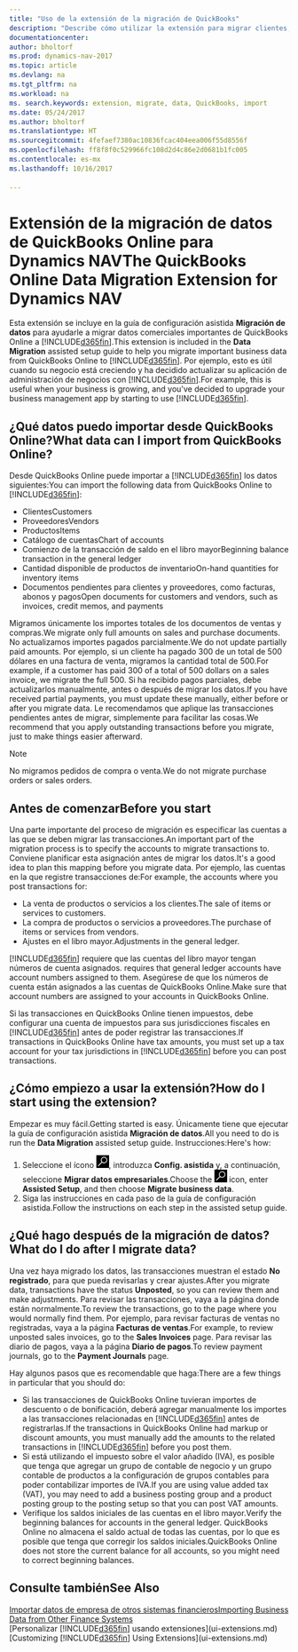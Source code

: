 ```yaml
---
title: "Uso de la extensión de la migración de QuickBooks"
description: "Describe cómo utilizar la extensión para migrar clientes, proveedores, elementos y cuentas de QuickBooks Online a Dynamics NAV."
documentationcenter: 
author: bholtorf
ms.prod: dynamics-nav-2017
ms.topic: article
ms.devlang: na
ms.tgt_pltfrm: na
ms.workload: na
ms. search.keywords: extension, migrate, data, QuickBooks, import
ms.date: 05/24/2017
ms.author: bholtorf
ms.translationtype: HT
ms.sourcegitcommit: 4fefaef7380ac10836fcac404eea006f55d8556f
ms.openlocfilehash: ff8f8f0c529966fc108d2d4c86e2d0681b1fc005
ms.contentlocale: es-mx
ms.lasthandoff: 10/16/2017

---
```


# <a name="the-quickbooks-online-data-migration-extension-for-dynamics-nav"></a><span data-ttu-id="75fc4-103">Extensión de la migración de datos de QuickBooks Online para Dynamics NAV</span><span class="sxs-lookup"><span data-stu-id="75fc4-103">The QuickBooks Online Data Migration Extension for Dynamics NAV</span></span>
<span data-ttu-id="75fc4-104">Esta extensión se incluye en la guía de configuración asistida **Migración de datos** para ayudarle a migrar datos comerciales importantes de QuickBooks Online a [!INCLUDE[d365fin](includes/d365fin_md.md)].</span><span class="sxs-lookup"><span data-stu-id="75fc4-104">This extension is included in the **Data Migration** assisted setup guide to help you migrate important business data from QuickBooks Online to [!INCLUDE[d365fin](includes/d365fin_md.md)].</span></span> <span data-ttu-id="75fc4-105">Por ejemplo, esto es útil cuando su negocio está creciendo y ha decidido actualizar su aplicación de administración de negocios con [!INCLUDE[d365fin](includes/d365fin_md.md)].</span><span class="sxs-lookup"><span data-stu-id="75fc4-105">For example, this is useful when your business is growing, and you've decided to upgrade your business management app by starting to use [!INCLUDE[d365fin](includes/d365fin_md.md)].</span></span>

## <a name="what-data-can-i-import-from-quickbooks-online"></a><span data-ttu-id="75fc4-106">¿Qué datos puedo importar desde QuickBooks Online?</span><span class="sxs-lookup"><span data-stu-id="75fc4-106">What data can I import from QuickBooks Online?</span></span>
<span data-ttu-id="75fc4-107">Desde QuickBooks Online puede importar a [!INCLUDE[d365fin](includes/d365fin_md.md)] los datos siguientes:</span><span class="sxs-lookup"><span data-stu-id="75fc4-107">You can import the following data from QuickBooks Online to [!INCLUDE[d365fin](includes/d365fin_md.md)]:</span></span>  

* <span data-ttu-id="75fc4-108">Clientes</span><span class="sxs-lookup"><span data-stu-id="75fc4-108">Customers</span></span>
* <span data-ttu-id="75fc4-109">Proveedores</span><span class="sxs-lookup"><span data-stu-id="75fc4-109">Vendors</span></span>
* <span data-ttu-id="75fc4-110">Productos</span><span class="sxs-lookup"><span data-stu-id="75fc4-110">Items</span></span>
* <span data-ttu-id="75fc4-111">Catálogo de cuentas</span><span class="sxs-lookup"><span data-stu-id="75fc4-111">Chart of accounts</span></span> 
* <span data-ttu-id="75fc4-112">Comienzo de la transacción de saldo en el libro mayor</span><span class="sxs-lookup"><span data-stu-id="75fc4-112">Beginning balance transaction in the general ledger</span></span>
* <span data-ttu-id="75fc4-113">Cantidad disponible de productos de inventario</span><span class="sxs-lookup"><span data-stu-id="75fc4-113">On-hand quantities for inventory items</span></span>
* <span data-ttu-id="75fc4-114">Documentos pendientes para clientes y proveedores, como facturas, abonos y pagos</span><span class="sxs-lookup"><span data-stu-id="75fc4-114">Open documents for customers and vendors, such as invoices, credit memos, and payments</span></span>

<span data-ttu-id="75fc4-115">Migramos únicamente los importes totales de los documentos de ventas y compras.</span><span class="sxs-lookup"><span data-stu-id="75fc4-115">We migrate only full amounts on sales and purchase documents.</span></span> <span data-ttu-id="75fc4-116">No actualizamos importes pagados parcialmente.</span><span class="sxs-lookup"><span data-stu-id="75fc4-116">We do not update partially paid amounts.</span></span> <span data-ttu-id="75fc4-117">Por ejemplo, si un cliente ha pagado 300 de un total de 500 dólares en una factura de venta, migramos la cantidad total de 500.</span><span class="sxs-lookup"><span data-stu-id="75fc4-117">For example, if a customer has paid 300 of a total of 500 dollars on a sales invoice, we migrate the full 500.</span></span> <span data-ttu-id="75fc4-118">Si ha recibido pagos parciales, debe actualizarlos manualmente, antes o después de migrar los datos.</span><span class="sxs-lookup"><span data-stu-id="75fc4-118">If you have received partial payments, you must update these manually, either before or after you migrate data.</span></span> <span data-ttu-id="75fc4-119">Le recomendamos que aplique las transacciones pendientes antes de migrar, simplemente para facilitar las cosas.</span><span class="sxs-lookup"><span data-stu-id="75fc4-119">We recommend that you apply outstanding transactions before you migrate, just to make things easier afterward.</span></span>

> [!NOTE]  
>   <span data-ttu-id="75fc4-120">No migramos pedidos de compra o venta.</span><span class="sxs-lookup"><span data-stu-id="75fc4-120">We do not migrate purchase orders or sales orders.</span></span>

## <a name="before-you-start"></a><span data-ttu-id="75fc4-121">Antes de comenzar</span><span class="sxs-lookup"><span data-stu-id="75fc4-121">Before you start</span></span>
<span data-ttu-id="75fc4-122">Una parte importante del proceso de migración es especificar las cuentas a las que se deben migrar las transacciones.</span><span class="sxs-lookup"><span data-stu-id="75fc4-122">An important part of the migration process is to specify the accounts to migrate transactions to.</span></span> <span data-ttu-id="75fc4-123">Conviene planificar esta asignación antes de migrar los datos.</span><span class="sxs-lookup"><span data-stu-id="75fc4-123">It's a good idea to plan this mapping before you migrate data.</span></span> <span data-ttu-id="75fc4-124">Por ejemplo, las cuentas en la que registre transacciones de:</span><span class="sxs-lookup"><span data-stu-id="75fc4-124">For example, the accounts where you post transactions for:</span></span>  
  
* <span data-ttu-id="75fc4-125">La venta de productos o servicios a los clientes.</span><span class="sxs-lookup"><span data-stu-id="75fc4-125">The sale of items or services to customers.</span></span>
* <span data-ttu-id="75fc4-126">La compra de productos o servicios a proveedores.</span><span class="sxs-lookup"><span data-stu-id="75fc4-126">The purchase of items or services from vendors.</span></span>  
* <span data-ttu-id="75fc4-127">Ajustes en el libro mayor.</span><span class="sxs-lookup"><span data-stu-id="75fc4-127">Adjustments in the general ledger.</span></span>  

[!INCLUDE[d365fin](includes/d365fin_md.md)]<span data-ttu-id="75fc4-128"> requiere que las cuentas del libro mayor tengan números de cuenta asignados.</span><span class="sxs-lookup"><span data-stu-id="75fc4-128"> requires that general ledger accounts have account numbers assigned to them.</span></span> <span data-ttu-id="75fc4-129">Asegúrese de que los números de cuenta están asignados a las cuentas de QuickBooks Online.</span><span class="sxs-lookup"><span data-stu-id="75fc4-129">Make sure that account numbers are assigned to your accounts in QuickBooks Online.</span></span>

<span data-ttu-id="75fc4-130">Si las transacciones en QuickBooks Online tienen impuestos, debe configurar una cuenta de impuestos para sus jurisdicciones fiscales en [!INCLUDE[d365fin](includes/d365fin_md.md)] antes de poder registrar las transacciones.</span><span class="sxs-lookup"><span data-stu-id="75fc4-130">If transactions in QuickBooks Online have tax amounts, you must set up a tax account for your tax jurisdictions in [!INCLUDE[d365fin](includes/d365fin_md.md)] before you can post transactions.</span></span>

## <a name="how-do-i-start-using-the-extension"></a><span data-ttu-id="75fc4-131">¿Cómo empiezo a usar la extensión?</span><span class="sxs-lookup"><span data-stu-id="75fc4-131">How do I start using the extension?</span></span>
<span data-ttu-id="75fc4-132">Empezar es muy fácil.</span><span class="sxs-lookup"><span data-stu-id="75fc4-132">Getting started is easy.</span></span> <span data-ttu-id="75fc4-133">Únicamente tiene que ejecutar la guía de configuración asistida **Migración de datos**.</span><span class="sxs-lookup"><span data-stu-id="75fc4-133">All you need to do is run the **Data Migration** assisted setup guide.</span></span> <span data-ttu-id="75fc4-134">Instrucciones:</span><span class="sxs-lookup"><span data-stu-id="75fc4-134">Here's how:</span></span>

1. <span data-ttu-id="75fc4-135">Seleccione el ícono ![Buscar página o informe](media/ui-search/search_small.png "Buscar página o informe"), introduzca **Config. asistida** y, a continuación, seleccione **Migrar datos empresariales**.</span><span class="sxs-lookup"><span data-stu-id="75fc4-135">Choose the ![Search for Page or Report](media/ui-search/search_small.png "Search for Page or Report icon") icon, enter **Assisted Setup**, and then choose **Migrate business data**.</span></span>
2. <span data-ttu-id="75fc4-136">Siga las instrucciones en cada paso de la guía de configuración asistida.</span><span class="sxs-lookup"><span data-stu-id="75fc4-136">Follow the instructions on each step in the assisted setup guide.</span></span>

## <a name="what-do-i-do-after-i-migrate-data"></a><span data-ttu-id="75fc4-137">¿Qué hago después de la migración de datos?</span><span class="sxs-lookup"><span data-stu-id="75fc4-137">What do I do after I migrate data?</span></span>
<span data-ttu-id="75fc4-138">Una vez haya migrado los datos, las transacciones muestran el estado **No registrado**, para que pueda revisarlas y crear ajustes.</span><span class="sxs-lookup"><span data-stu-id="75fc4-138">After you migrate data, transactions have the status **Unposted**, so you can review them and make adjustments.</span></span> <span data-ttu-id="75fc4-139">Para revisar las transacciones, vaya a la página donde están normalmente.</span><span class="sxs-lookup"><span data-stu-id="75fc4-139">To review the transactions, go to the page where you would normally find them.</span></span> <span data-ttu-id="75fc4-140">Por ejemplo, para revisar facturas de ventas no registradas, vaya a la página **Facturas de ventas**.</span><span class="sxs-lookup"><span data-stu-id="75fc4-140">For example, to review unposted sales invoices, go to the **Sales Invoices** page.</span></span> <span data-ttu-id="75fc4-141">Para revisar las diario de pagos, vaya a la página **Diario de pagos**.</span><span class="sxs-lookup"><span data-stu-id="75fc4-141">To review payment journals, go to the **Payment Journals** page.</span></span>   

<span data-ttu-id="75fc4-142">Hay algunos pasos que es recomendable que haga:</span><span class="sxs-lookup"><span data-stu-id="75fc4-142">There are a few things in particular that you should do:</span></span>

* <span data-ttu-id="75fc4-143">Si las transacciones de QuickBooks Online tuvieran importes de descuento o de bonificación, deberá agregar manualmente los importes a las transacciones relacionadas en [!INCLUDE[d365fin](includes/d365fin_md.md)] antes de registrarlas.</span><span class="sxs-lookup"><span data-stu-id="75fc4-143">If the transactions in QuickBooks Online had markup or discount amounts, you must manually add the amounts to the related transactions in [!INCLUDE[d365fin](includes/d365fin_md.md)] before you post them.</span></span>
* <span data-ttu-id="75fc4-144">Si está utilizando el impuesto sobre el valor añadido (IVA), es posible que tenga que agregar un grupo de contable de negocio y un grupo contable de productos a la configuración de grupos contables para poder contabilizar importes de IVA.</span><span class="sxs-lookup"><span data-stu-id="75fc4-144">If you are using value added tax (VAT), you may need to add a business posting group and a product posting group to the posting setup so that you can post VAT amounts.</span></span>
* <span data-ttu-id="75fc4-145">Verifique los saldos iniciales de las cuentas en el libro mayor.</span><span class="sxs-lookup"><span data-stu-id="75fc4-145">Verify the beginning balances for accounts in the general ledger.</span></span> <span data-ttu-id="75fc4-146">QuickBooks Online no almacena el saldo actual de todas las cuentas, por lo que es posible que tenga que corregir los saldos iniciales.</span><span class="sxs-lookup"><span data-stu-id="75fc4-146">QuickBooks Online does not store the current balance for all accounts, so you might need to correct beginning balances.</span></span>

## <a name="see-also"></a><span data-ttu-id="75fc4-147">Consulte también</span><span class="sxs-lookup"><span data-stu-id="75fc4-147">See Also</span></span>
[<span data-ttu-id="75fc4-148">Importar datos de empresa de otros sistemas financieros</span><span class="sxs-lookup"><span data-stu-id="75fc4-148">Importing Business Data from Other Finance Systems</span></span>](upload-data.md)  
<span data-ttu-id="75fc4-149">[Personalizar [!INCLUDE[d365fin](includes/d365fin_md.md)] usando extensiones](ui-extensions.md)</span><span class="sxs-lookup"><span data-stu-id="75fc4-149">[Customizing [!INCLUDE[d365fin](includes/d365fin_md.md)] Using Extensions](ui-extensions.md)</span></span>  

